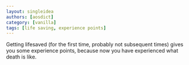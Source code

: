 ```yaml
---
layout: singleidea
authors: [aosdict]
category: [vanilla]
tags: [life saving, experience points]
---
```

Getting lifesaved (for the first time, probably not subsequent times) gives you
some experience points, because now you have experienced what death is like.
